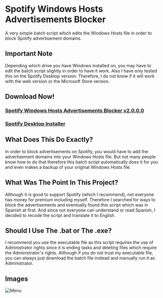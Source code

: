 # Spotify Windows Hosts Advertisements Blocker
A very simple batch script which edits the Windows Hosts file in order to block Spotify advertisement domains.
## Important Note
Depending which drive you have Windows installed on, you may have to edit the batch script slightly in order to have it work. Also I have only tested this on the Spotify Desktop version. Therefore, I do not know if it will work with the web version or the Microsoft Store version.
## Download Now!
### [Spotify Windows Hosts Advertisements Blocker v2.0.0.0](https://github.com/TimmyS20/Spotify-Windows-Hosts-Advertisements-Blocker/raw/master/Spotify%20Windows%20Hosts%20Advertisements%20Blocker.exe)
### [Spotify Desktop Installer](https://github.com/TimmyS20/Spotify-Windows-Hosts-Advertisements-Blocker/raw/master/SpotifySetup.exe)
## What Does This Do Exactly?
In order to block advertisements on Spotify, you would have to add the advertisement domains into your Windows Hosts file. But not many people know how to do that therefore this batch script automatically does it for you and even makes a backup of your original Windows Hosts file.
## What Was The Point In This Project?
Although it is good to support Spotify (which I recommend), not everyone has money for premium including myself. Therefore I searched for ways to block the advertisements and eventually found this script which was in Spanish at first. And since not everyone can understand or read Spanish, I decided to recode the script and translate it to English.
## Should I Use The .bat or The .exe?
I recommend you use the executable file as this script requires the use of Administrator rights since it is ending tasks and deleting files which require the Administrator's rights. Although if you do not trust my executable file, you can always just download the batch file instead and manually run it as Administrator.
## Images
![Menu](https://i.imgur.com/tVSLrvJ.png)
